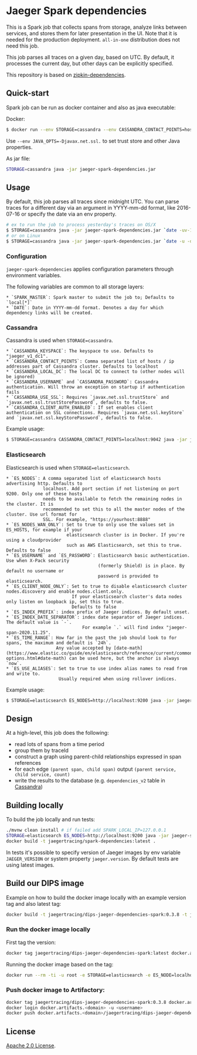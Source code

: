 # Jaeger Spark dependencies
This is a Spark job that collects spans from storage, analyze links between services,
and stores them for later presentation in the UI. Note that it is needed for the production deployment.
`all-in-one` distribution does not need this job.

This job parses all traces on a given day, based on UTC. By default, it processes the current day,
but other days can be explicitly specified.

This repository is based on [zipkin-dependencies](https://github.com/openzipkin/zipkin-dependencies).

## Quick-start
Spark job can be run as docker container and also as java executable:

Docker:
```bash
$ docker run --env STORAGE=cassandra --env CASSANDRA_CONTACT_POINTS=host1,host2 jaegertracing/spark-dependencies
```

Use `--env JAVA_OPTS=-Djavax.net.ssl.` to set trust store and other Java properties.

As jar file:
```bash
STORAGE=cassandra java -jar jaeger-spark-dependencies.jar
```

## Usage
By default, this job parses all traces since midnight UTC. You can parse traces for a different day
via an argument in YYYY-mm-dd format, like 2016-07-16 or specify the date via an env property.

```bash
# ex to run the job to process yesterday's traces on OS/X
$ STORAGE=cassandra java -jar jaeger-spark-dependencies.jar `date -uv-1d +%F`
# or on Linux
$ STORAGE=cassandra java -jar jaeger-spark-dependencies.jar `date -u -d '1 day ago' +%F`
```

### Configuration
`jaeger-spark-dependencies` applies configuration parameters through environment variables.

The following variables are common to all storage layers:

    * `SPARK_MASTER`: Spark master to submit the job to; Defaults to `local[*]`
    * `DATE`: Date in YYYY-mm-dd format. Denotes a day for which dependency links will be created.

### Cassandra
Cassandra is used when `STORAGE=cassandra`.

    * `CASSANDRA_KEYSPACE`: The keyspace to use. Defaults to "jaeger_v1_dc1".
    * `CASSANDRA_CONTACT_POINTS`: Comma separated list of hosts / ip addresses part of Cassandra cluster. Defaults to localhost
    * `CASSANDRA_LOCAL_DC`: The local DC to connect to (other nodes will be ignored)
    * `CASSANDRA_USERNAME` and `CASSANDRA_PASSWORD`: Cassandra authentication. Will throw an exception on startup if authentication fails
    * `CASSANDRA_USE_SSL`: Requires `javax.net.ssl.trustStore` and `javax.net.ssl.trustStorePassword`, defaults to false.
    * `CASSANDRA_CLIENT_AUTH_ENABLED`: If set enables client authentication on SSL connections. Requires `javax.net.ssl.keyStore` and `javax.net.ssl.keyStorePassword`, defaults to false.

Example usage:

```bash
$ STORAGE=cassandra CASSANDRA_CONTACT_POINTS=localhost:9042 java -jar jaeger-spark-dependencies.jar
```
### Elasticsearch
Elasticsearch is used when `STORAGE=elasticsearch`.

    * `ES_NODES`: A comma separated list of elasticsearch hosts advertising http. Defaults to
                  localhost. Add port section if not listening on port 9200. Only one of these hosts
                  needs to be available to fetch the remaining nodes in the cluster. It is
                  recommended to set this to all the master nodes of the cluster. Use url format for
                  SSL. For example, "https://yourhost:8888"
    * `ES_NODES_WAN_ONLY`: Set to true to only use the values set in ES_HOSTS, for example if your
                           elasticsearch cluster is in Docker. If you're using a cloudprovider
                           such as AWS Elasticsearch, set this to true. Defaults to false
    * `ES_USERNAME` and `ES_PASSWORD`: Elasticsearch basic authentication. Use when X-Pack security
                                       (formerly Shield) is in place. By default no username or
                                       password is provided to elasticsearch.
    * `ES_CLIENT_NODE_ONLY`: Set to true to disable elasticsearch cluster nodes.discovery and enable nodes.client.only.
                             If your elasticsearch cluster's data nodes only listen on loopback ip, set this to true.
                             Defaults to false
    * `ES_INDEX_PREFIX`: index prefix of Jaeger indices. By default unset.
    * `ES_INDEX_DATE_SEPARATOR`: index date separator of Jaeger indices. The default value is `-`. 
                                 For example `.` will find index "jaeger-span-2020.11.25". 
    * `ES_TIME_RANGE`: How far in the past the job should look to for spans, the maximum and default is `24h`.
                       Any value accepted by [date-math](https://www.elastic.co/guide/en/elasticsearch/reference/current/common-options.html#date-math) can be used here, but the anchor is always `now`.
    * `ES_USE_ALIASES`: Set to true to use index alias names to read from and write to.
                        Usually required when using rollover indices.

Example usage:

```bash
$ STORAGE=elasticsearch ES_NODES=http://localhost:9200 java -jar jaeger-spark-dependencies.jar
```

## Design

At a high-level, this job does the following:
  * read lots of spans from a time period
  * group them by traceId
  * construct a graph using parent-child relationships expressed in span references
  * for each edge `(parent span, child span)` output `(parent service, child service, count)`
  * write the results to the database (e.g. `dependencies_v2` table in [Cassandra](https://github.com/jaegertracing/jaeger/blob/12e44faabf10cdd866391b78933eec5d6ac50fa9/plugin/storage/cassandra/schema/v004.cql.tmpl#L186))

## Building locally
To build the job locally and run tests:
```bash
./mvnw clean install # if failed add SPARK_LOCAL_IP=127.0.0.1
STORAGE=elasticsearch ES_NODES=http://localhost:9200 java -jar jaeger-spark-dependencies/target/jaeger-spark-dependencies-0.0.1-SNAPSHOT.jar
docker build -t jaegertracing/spark-dependencies:latest .
```

In tests it's possible to specify version of Jaeger images by env variable `JAEGER_VERSION`
or system property `jaeger.version`. By default tests are using latest images.

## Build our DIPS image
Example on how to build the docker image locally with an example version tag and also latest tag:

```bash
docker build -t jaegertracing/dips-jaeger-dependencies-spark:0.3.8 -t jaegertracing/dips-jaeger-dependencies-spark:latest .
```

### Run the docker image locally

First tag the version:
```bash
docker tag jaegertracing/dips-jaeger-dependencies-spark:latest docker.artifacts.<domain>/jaegertracing/dips-jaeger-dependencies-spark:latest
```

Running the docker image based on the tag:
```bash
docker run --rm -ti -u root -e STORAGE=elasticsearch -e ES_NODE=localhost:9200 -e JAVA_OPTS="-Dlog4j.debug=true -Dlog4j.configurationFile=classpath:log4j.properties" docker.artifacts.<domain>/jaegertracing/dips-jaeger-dependencies-spark:latest
```

### Push docker image to Artifactory:

```bash
docker tag jaegertracing/dips-jaeger-dependencies-spark:0.3.8 docker.artifacts.<domain>/jaegertracing/dips-jaeger-dependencies-spark:0.3.8
docker login docker.artifacts.<domain> -u <username>
docker push docker.artifacts.<domain>/jaegertracing/dips-jaeger-dependencies-spark:0.3.8
```

## License

[Apache 2.0 License](./LICENSE).
